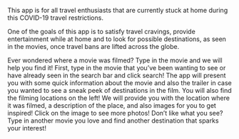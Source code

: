 This app is for all travel enthusiasts that are currently stuck at home during this COVID-19 travel restrictions.

One of the goals of this app is to satisfy travel cravings, provide entertainment while at home and to look for possible destinations, as seen in the movies, once travel bans are lifted across the globe.

Ever wondered where a movie was filmed? Type in the movie and we will help you find it! First, type in the movie that you’ve been wanting to see or have already seen in the search bar and click search! The app will present you with some quick information about the movie and also the trailer in case you wanted to see a sneak peek of destinations in the film. You will also find the filming locations on the left! We will provide you with the location where it was filmed, a description of the place, and also images for you to get inspired! Click on the image to see more photos! Don’t like what you see? Type in another movie you love and find another destination that sparks your interest!
